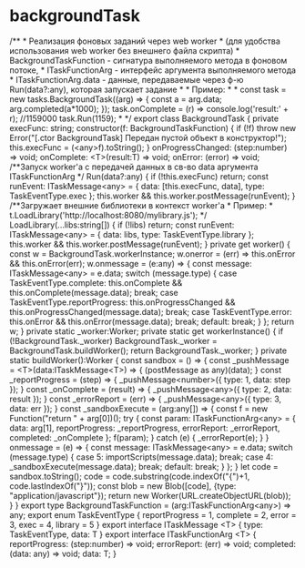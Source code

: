 # backgroundTask
/**  * Реализация фоновых заданий через web worker   * (для удобства использования web worker без внешнего файла скрипта)  * BackgroundTaskFunction - сигнатура выполняемого метода в фоновом потоке,  * ITaskFunctionArg - интерфейс аргумента выполняемого метода  * ITaskFunctionArg.data - данные, передаваемые через ф-ю Run(data?:any), которая запускает задание  *   * Пример:  *   * const task = new tasks.BackgroundTask((arg) => {         const a = arg.data;         arg.completed(a*1000);     });     task.onComplete = (r) => console.log('result:' + r);     //1159000       task.Run(1159);  *   */ export class BackgroundTask {     private execFunc: string;     constructor(f: BackgroundTaskFunction) {         if (!f)             throw new Error("[.ctor BackgroundTask] Передан пустой объект в конструктор!");         this.execFunc = (&lt;any>f).toString();     }      onProgressChanged: (step:number) => void;      onComplete: &lt;T>(result:T) => void;      onError: (error) => void;      /**Запуск worker'а с передачей данных в св-во data аргумента ITaskFunctionArg */     Run(data?:any) {         if (!this.execFunc)             return;         const runEvent: ITaskMessage&lt;any> = {             data: [this.execFunc, data],             type: TaskEventType.exec         };         this.worker &amp;&amp; this.worker.postMessage(runEvent);     }      /**Загружает внешние библиотеки в контекст worker'а       * Пример:      * t.LoadLibrary('http://localhost:8080/mylibrary.js');     */     LoadLibrary(...libs:string[]) {         if (!libs)             return;         const runEvent: ITaskMessage&lt;any> = {             data: libs,             type: TaskEventType.library         };         this.worker &amp;&amp; this.worker.postMessage(runEvent);     }      private get worker() {         const w = BackgroundTask.workerInstance;         w.onerror = (err) => this.onError &amp;&amp; this.onError(err);         w.onmessage = (e:any) => {             const message: ITaskMessage&lt;any> = e.data;             switch (message.type) {                 case TaskEventType.complete:                     this.onComplete &amp;&amp; this.onComplete(message.data);                     break;                    case TaskEventType.reportProgress:                     this.onProgressChanged &amp;&amp; this.onProgressChanged(message.data);                     break;                 case TaskEventType.error:                     this.onError &amp;&amp; this.onError(message.data);                     break;                 default:                     break;             }         };         return w;     }      private static _worker:Worker;     private static get workerInstance() {         if (!BackgroundTask._worker)             BackgroundTask._worker = BackgroundTask.buildWorker();         return BackgroundTask._worker;     }      private static buildWorker():Worker {         const sandbox = () => {             const _pushMessage = &lt;T>(data:ITaskMessage&lt;T>) => {                 (postMessage as any)(data);             }              const _reportProgress = (step) => {                 _pushMessage&lt;number>({                     type: 1,                     data: step                 });             }              const _onComplete = (result) => {                 _pushMessage&lt;any>({                     type: 2,                     data: result                 });             }              const _errorReport = (err) => {                 _pushMessage&lt;any>({                     type: 3,                     data: err                 });             }              const _sandboxExecute = (arg:any[]) => {                 const f = new Function("return " + arg[0])();                 try {                     const param: ITaskFunctionArg&lt;any> = {                         data: arg[1],                         reportProgress: _reportProgress,                         errorReport: _errorReport,                         completed: _onComplete                     };                     f(param);                 } catch (e) {                     _errorReport(e);                 }             }               onmessage = (e) => {                 const message: ITaskMessage&lt;any> = e.data;                 switch (message.type) {                     case 5:                         importScripts(message.data);                         break;                        case 4:                         _sandboxExecute(message.data);                         break;                     default:                         break;                 }             };         }          let code = sandbox.toString();         code = code.substring(code.indexOf("{")+1, code.lastIndexOf("}"));          const blob = new Blob([code], {type: "application/javascript"});         return new Worker(URL.createObjectURL(blob));     } }  export type BackgroundTaskFunction = (arg:ITaskFunctionArg&lt;any>) => any;  export enum TaskEventType {     reportProgress = 1,     complete = 2,     error = 3,     exec = 4,     library = 5 }  export interface ITaskMessage &lt;T> {     type: TaskEventType,     data: T }  export interface ITaskFunctionArg &lt;T> {     reportProgress: (step:number) => void;     errorReport: (err) => void;     completed: (data: any) => void;     data: T; }
